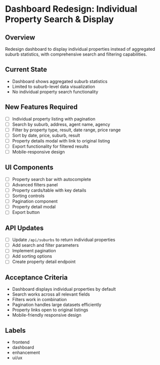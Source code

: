 # Dashboard Redesign: Individual Property Search & Display

## Overview
Redesign dashboard to display individual properties instead of aggregated suburb statistics, with comprehensive search and filtering capabilities.

## Current State
- Dashboard shows aggregated suburb statistics
- Limited to suburb-level data visualization
- No individual property search functionality

## New Features Required
- [ ] Individual property listing with pagination
- [ ] Search by suburb, address, agent name, agency
- [ ] Filter by property type, result, date range, price range
- [ ] Sort by date, price, suburb, result
- [ ] Property details modal with link to original listing
- [ ] Export functionality for filtered results
- [ ] Mobile-responsive design

## UI Components
- [ ] Property search bar with autocomplete
- [ ] Advanced filters panel
- [ ] Property cards/table with key details
- [ ] Sorting controls
- [ ] Pagination component
- [ ] Property detail modal
- [ ] Export button

## API Updates
- [ ] Update `/api/suburbs` to return individual properties
- [ ] Add search and filter parameters
- [ ] Implement pagination
- [ ] Add sorting options
- [ ] Create property detail endpoint

## Acceptance Criteria
- Dashboard displays individual properties by default
- Search works across all relevant fields
- Filters work in combination
- Pagination handles large datasets efficiently
- Property links open to original listings
- Mobile-friendly responsive design

## Labels
- frontend
- dashboard
- enhancement
- ui/ux